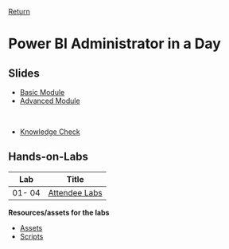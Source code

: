 [Return](../README.md)

# Power BI Administrator in a Day

## Slides

- [Basic Module](./Admin%20in%20a%20Day%20-%20Basic%20Module_Attendee.pptx)
- [Advanced Module](./Admin%20in%20a%20Day%20-%20Advanced%20Module_Attendee.pptx)

<br>

- [Knowledge Check](./Knowledge%20Check.pdf)


## Hands-on-Labs

| Lab | Title |
| --- | --- |
| 01- 04 | [Attendee Labs](./Attendee%20Labs.pdf) |


**Resources/assets for the labs**
- [Assets](./Assets.zip)
- [Scripts](./Scripts.zip) 
